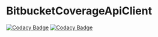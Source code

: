 # BitbucketCoverageApiClient

[![Codacy Badge](https://app.codacy.com/project/badge/Coverage/eb250582cd78405187d83b7c470e97c3)](https://www.codacy.com/gh/R0Wi/BitbucketCoverageApiClient/dashboard?utm_source=github.com&utm_medium=referral&utm_content=R0Wi/BitbucketCoverageApiClient&utm_campaign=Badge_Coverage)
[![Codacy Badge](https://app.codacy.com/project/badge/Grade/eb250582cd78405187d83b7c470e97c3)](https://www.codacy.com/gh/R0Wi/BitbucketCoverageApiClient/dashboard?utm_source=github.com&amp;utm_medium=referral&amp;utm_content=R0Wi/BitbucketCoverageApiClient&amp;utm_campaign=Badge_Grade)
